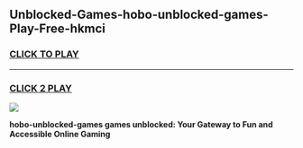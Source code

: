 
## Unblocked-Games-hobo-unblocked-games-Play-Free-hkmci
<h3>
<a href="https://premium76.site?title=hobo-unblocked-games&ref=18A">CLICK TO PLAY</a></h3>
<hr>

<h3>
<a href="https://premium76.site?title=hobo-unblocked-games&ref=18A">CLICK 2 PLAY</a>
  
</h3>

<a href="https://premium76.site?title=hobo-unblocked-games&ref=18A"><img src="https://clearcache.store/games.png"></a>


**hobo-unblocked-games games unblocked: Your Gateway to Fun and Accessible Online Gaming**
